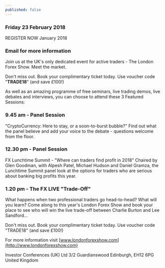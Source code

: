 ```yaml
---
published: false
---
```

### Friday 23 February 2018

REGISTER NOW
January 2018

### Email for more information

Join us at the UK's only dedicated event for active traders - The London Forex Show. Meet the market.

Don't miss out. Book your complimentary ticket today. Use voucher code "**TRADE18**" (and save £100!)

As well as an amazing programme of free seminars, live trading demos, live debates and interviews, you can choose to attend these 3 Featured Sessions:

### 9.45 am - Panel Session
"CryptoCurrency: Here to stay, or a soon-to-burst bubble?"
Find out what the panel believe and add your voice to the debate - questions welcome from the floor.

### 12.30 pm - Panel Session
FX Lunchtime Summit - "Where can traders find profit in 2018"
Chaired by Glen Goodman, with Alpesh Patel, Michael Hudson and Daniel Gramza, the Lunchtime Summit panel look at the options for traders who are serious about banking big profits this year.

### 1.20 pm - The FX LIVE "Trade-Off"
What happens when two professional traders go head-to-head? What will you learn? Come along to this year's London Forex Show and book your place to see who will win the live trade-off between Charlie Burton and Lee Sandford...
 
Don't miss out. Book your complimentary ticket today. Use voucher code "TRADE18" (and save £100!)

For more information visit
[www.londonforexshow.com](http://www.londonforexshow.com)
 


Investor Conferences (UK) Ltd
3/2 Guardianswood
Edinburgh, EH12 6PG United Kingdom
